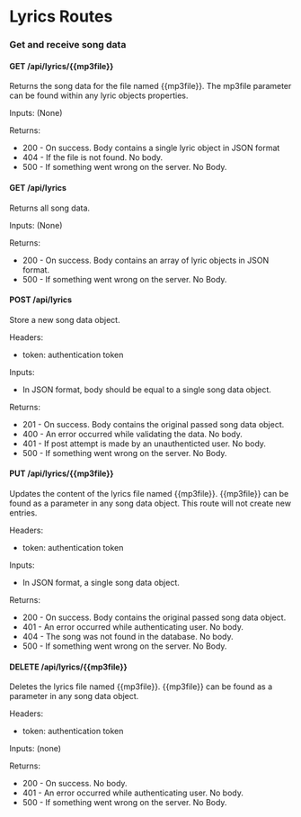 # Lyrics Routes

### Get and receive song data

#### GET /api/lyrics/{{mp3file}}

Returns the song data for the file named {{mp3file}}.  The mp3file parameter can be found within any lyric objects properties.

Inputs: (None)

Returns:

* 200 - On success.  Body contains a single lyric object in JSON format
* 404 - If the file is not found.  No body.
* 500 - If something went wrong on the server.  No Body.

#### GET /api/lyrics

Returns all song data.

Inputs: (None)

Returns: 

* 200 - On success.  Body contains an array of lyric objects in JSON format.
* 500 - If something went wrong on the server.  No Body.

#### POST /api/lyrics

Store a new song data object.

Headers:

* token: authentication token

Inputs: 

* In JSON format, body should be equal to a single song data object.

Returns: 

* 201 - On success.  Body contains the original passed song data object.
* 400 - An error occurred while validating the data.  No body.
* 401 - If post attempt is made by an unauthenticted user. No body.
* 500 - If something went wrong on the server.  No Body.

#### PUT /api/lyrics/{{mp3file}}

Updates the content of the lyrics file named {{mp3file}}.  {{mp3file}} can be found as a parameter in any song data object.  This route will not create new entries.

Headers:

* token: authentication token

Inputs: 

* In JSON format, a single song data object.

Returns: 

* 200 - On success.  Body contains the original passed song data object.
* 401 - An error occurred while authenticating user.  No body.
* 404 - The song was not found in the database.  No body.
* 500 - If something went wrong on the server.  No Body.

#### DELETE /api/lyrics/{{mp3file}}

Deletes the lyrics file named {{mp3file}}.  {{mp3file}} can be found as a parameter in any song data object.  

Headers:

* token: authentication token

Inputs: (none)

Returns: 

* 200 - On success.  No body.
* 401 - An error occurred while authenticating user.  No body.
* 500 - If something went wrong on the server.  No Body.

